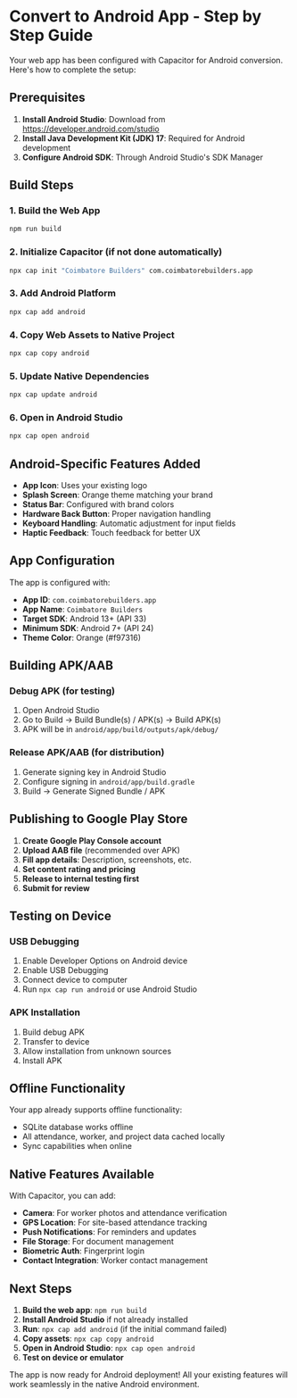 # Convert to Android App - Step by Step Guide

Your web app has been configured with Capacitor for Android conversion. Here's how to complete the setup:

## Prerequisites

1. **Install Android Studio**: Download from https://developer.android.com/studio
2. **Install Java Development Kit (JDK) 17**: Required for Android development
3. **Configure Android SDK**: Through Android Studio's SDK Manager

## Build Steps

### 1. Build the Web App
```bash
npm run build
```

### 2. Initialize Capacitor (if not done automatically)
```bash
npx cap init "Coimbatore Builders" com.coimbatorebuilders.app
```

### 3. Add Android Platform
```bash
npx cap add android
```

### 4. Copy Web Assets to Native Project
```bash
npx cap copy android
```

### 5. Update Native Dependencies
```bash
npx cap update android
```

### 6. Open in Android Studio
```bash
npx cap open android
```

## Android-Specific Features Added

- **App Icon**: Uses your existing logo
- **Splash Screen**: Orange theme matching your brand
- **Status Bar**: Configured with brand colors
- **Hardware Back Button**: Proper navigation handling
- **Keyboard Handling**: Automatic adjustment for input fields
- **Haptic Feedback**: Touch feedback for better UX

## App Configuration

The app is configured with:
- **App ID**: `com.coimbatorebuilders.app`
- **App Name**: `Coimbatore Builders`
- **Target SDK**: Android 13+ (API 33)
- **Minimum SDK**: Android 7+ (API 24)
- **Theme Color**: Orange (#f97316)

## Building APK/AAB

### Debug APK (for testing)
1. Open Android Studio
2. Go to Build → Build Bundle(s) / APK(s) → Build APK(s)
3. APK will be in `android/app/build/outputs/apk/debug/`

### Release APK/AAB (for distribution)
1. Generate signing key in Android Studio
2. Configure signing in `android/app/build.gradle`
3. Build → Generate Signed Bundle / APK

## Publishing to Google Play Store

1. **Create Google Play Console account**
2. **Upload AAB file** (recommended over APK)
3. **Fill app details**: Description, screenshots, etc.
4. **Set content rating and pricing**
5. **Release to internal testing first**
6. **Submit for review**

## Testing on Device

### USB Debugging
1. Enable Developer Options on Android device
2. Enable USB Debugging
3. Connect device to computer
4. Run `npx cap run android` or use Android Studio

### APK Installation
1. Build debug APK
2. Transfer to device
3. Allow installation from unknown sources
4. Install APK

## Offline Functionality

Your app already supports offline functionality:
- SQLite database works offline
- All attendance, worker, and project data cached locally
- Sync capabilities when online

## Native Features Available

With Capacitor, you can add:
- **Camera**: For worker photos and attendance verification
- **GPS Location**: For site-based attendance tracking
- **Push Notifications**: For reminders and updates
- **File Storage**: For document management
- **Biometric Auth**: Fingerprint login
- **Contact Integration**: Worker contact management

## Next Steps

1. **Build the web app**: `npm run build`
2. **Install Android Studio** if not already installed
3. **Run**: `npx cap add android` (if the initial command failed)
4. **Copy assets**: `npx cap copy android`
5. **Open in Android Studio**: `npx cap open android`
6. **Test on device or emulator**

The app is now ready for Android deployment! All your existing features will work seamlessly in the native Android environment.
